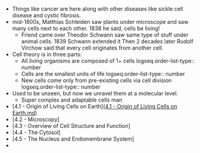 - Things like cancer are here along with other diseases like sickle cell disease and cystic fibrosis.
- mid-1800s, Matthias Schleiden saw plants under microscope and saw many cells next to each other. 1838 he said, cells be living!
	- Friend came over Theodor Schwann saw same type of stuff under animal cells. 1839 Schwann extended it
	  Then 2 decades later Rudolf Virchow said that every cell originates from another cell.
- Cell theory is in three parts:
	- All living organisms are composed of 1+ cells
	  logseq.order-list-type:: number
	- Cells are the smallest units of life
	  logseq.order-list-type:: number
	- New cells come only from pre-existing cells via cell division
	  logseq.order-list-type:: number
- Used to be unseen, but now we unravel them at a molecular level.
	- Super complex and adaptable cells man
- [4.1 - Origin of Living Cells on Earth]([4.1 - Origin of Living Cells on Earth.md](https://github.com/MCBasterSheet/MCBasterSheet/blob/main/MCB150/pages/4.1%20-%20Origin%20of%20Living%20Cells%20on%20Earth.md))
- [4.2 - Microscopy]
- [4.3 - Overview of Cell Structure and Function]
- [4.4 - The Cytosol]
- [4.5 - The Nucleus and Endomembrane System]
-
